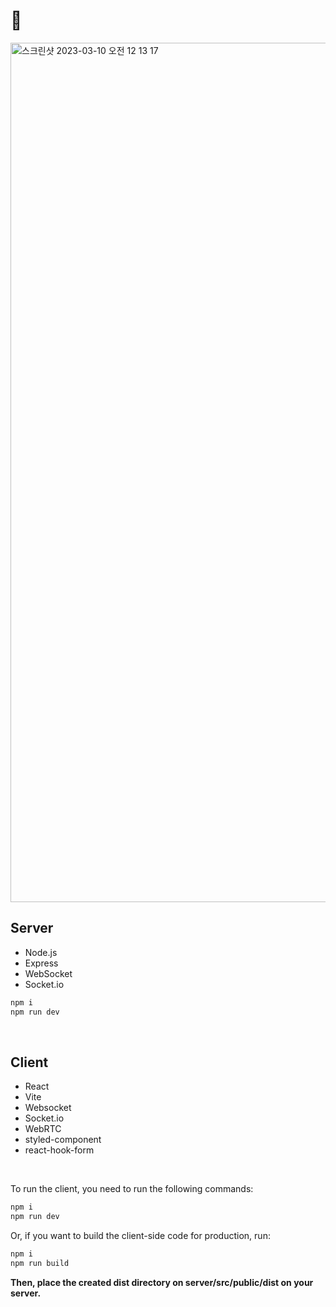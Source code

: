 # 👾

<img width="1375" alt="스크린샷 2023-03-10 오전 12 13 17" src="https://user-images.githubusercontent.com/79507291/224067930-d2d84def-22e8-4490-9199-351975532fa5.png">

## Server

- Node.js
- Express
- WebSocket
- Socket.io

```bash
npm i
npm run dev
```

<br>

## Client

- React
- Vite
- Websocket
- Socket.io
- WebRTC
- styled-component
- react-hook-form

<br>

To run the client, you need to run the following commands:

```bash
npm i
npm run dev
```

Or, if you want to build the client-side code for production, run:

```bash
npm i
npm run build
```

**Then, place the created dist directory on server/src/public/dist on your server.**
